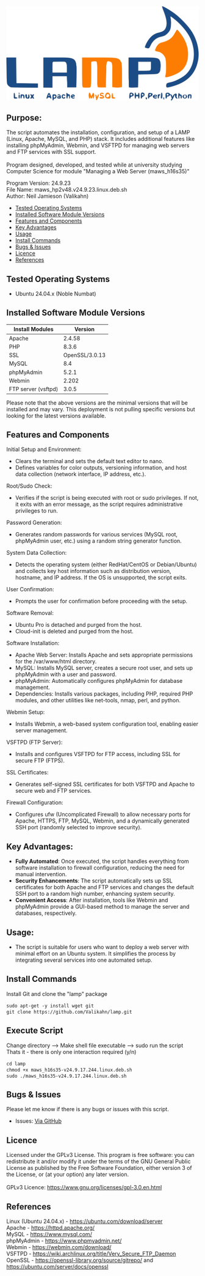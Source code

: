 <div align="center">
    <a href="https://github.com/Valikahn/lamp" target="_blank">
        <img alt="lamp" src="https://github.com/Valikahn/lamp/blob/master/web/img/lamp_img.png">
    </a>
</div>

## Purpose:
The script automates the installation, configuration, and setup of a LAMP (Linux, Apache, MySQL, and PHP) stack. It includes additional features like installing phpMyAdmin, Webmin, and VSFTPD for managing web servers and FTP services with SSL support.<br /><br />
Program designed, developed, and tested while at university studying Computer Science for module "Managing a Web Server (maws_h16s35)"<br />

Program Version: 24.9.23<br />
File Name: maws_hp2v48.v24.9.23.linux.deb.sh<br />
Author:  Neil Jamieson (Valikahn)<br />

* [Tested Operating Systems](#tested-operating-systems)
* [Installed Software Module Versions](#installed-software-module-versions)
* [Features and Components](#features-and-components)
* [Key Advantages](#key-advantages)
* [Usage](#usage)
* [Install Commands](#install-commands)
* [Bugs & Issues](#bugs--issues)
* [Licence](#licence)
* [References](#references)

## Tested Operating Systems
* Ubuntu 24.04.x (Noble Numbat)

## Installed Software Module Versions
| Install Modules               | Version
|-------------------------------|-------------------------------|
| Apache                        | 2.4.58
| PHP                           | 8.3.6
| SSL                           | OpenSSL/3.0.13
| MySQL                         | 8.4
| phpMyAdmin                    | 5.2.1
| Webmin                        | 2.202 
| FTP server (vsftpd)           | 3.0.5

Please note that the above versions are the minimal versions that will be installed and may vary.
This deployment is not pulling specific versions but looking for the latest versions available.

## Features and Components
Initial Setup and Environment:
* Clears the terminal and sets the default text editor to nano.
* Defines variables for color outputs, versioning information, and host data collection (network interface, IP address, etc.).

Root/Sudo Check:
* Verifies if the script is being executed with root or sudo privileges. If not, it exits with an error message, as the script requires administrative privileges to run.

Password Generation:
* Generates random passwords for various services (MySQL root, phpMyAdmin user, etc.) using a random string generator function.

System Data Collection:
* Detects the operating system (either RedHat/CentOS or Debian/Ubuntu) and collects key host information such as distribution version, hostname, and IP address. If the OS is unsupported, the script exits.

User Confirmation:
* Prompts the user for confirmation before proceeding with the setup.

Software Removal:
* Ubuntu Pro is detached and purged from the host.
* Cloud-init is deleted and purged from the host.
 
Software Installation:
* Apache Web Server: Installs Apache and sets appropriate permissions for the /var/www/html directory.
* MySQL: Installs MySQL server, creates a secure root user, and sets up phpMyAdmin with a user and password.
* phpMyAdmin: Automatically configures phpMyAdmin for database management.
* Dependencies: Installs various packages, including PHP, required PHP modules, and other utilities like net-tools, nmap, perl, and python.

Webmin Setup:
* Installs Webmin, a web-based system configuration tool, enabling easier server management.

VSFTPD (FTP Server):
* Installs and configures VSFTPD for FTP access, including SSL for secure FTP (FTPS).

SSL Certificates:
* Generates self-signed SSL certificates for both VSFTPD and Apache to secure web and FTP services.

Firewall Configuration:
* Configures ufw (Uncomplicated Firewall) to allow necessary ports for Apache, HTTPS, FTP, MySQL, Webmin, and a dynamically generated SSH port (randomly selected to improve security).

## Key Advantages:
* **Fully Automated**: Once executed, the script handles everything from software installation to firewall configuration, reducing the need for manual intervention.
* **Security Enhancements**: The script automatically sets up SSL certificates for both Apache and FTP services and changes the default SSH port to a random high number, enhancing system security.
* **Convenient Access**: After installation, tools like Webmin and phpMyAdmin provide a GUI-based method to manage the server and databases, respectively.

## Usage:
* The script is suitable for users who want to deploy a web server with minimal effort on an Ubuntu system. It simplifies the process by integrating several services into one automated setup.

## Install Commands
Install Git and clone the "lamp" package
```
sudo apt-get -y install wget git
git clone https://github.com/Valikahn/lamp.git
```

## Execute Script
Change directory -->  Make shell file executable -->  sudo run the script<br />
Thats it - there is only one interaction required (y/n)
```
cd lamp
chmod +x maws_h16s35-v24.9.17.244.linux.deb.sh
sudo ./maws_h16s35-v24.9.17.244.linux.deb.sh
```

## Bugs & Issues
Please let me know if there is any bugs or issues with this script.
* Issues:  <a href="https://github.com/Valikahn/lamp/issues">Via GitHub</a>

## Licence
Licensed under the GPLv3 License.
This program is free software: you can redistribute it and/or modify it under the terms of the GNU General Public License as published by the Free Software Foundation, either version 3 of the License, or (at your option) any later version.<br /><br />
GPLv3 Licence:  https://www.gnu.org/licenses/gpl-3.0.en.html 

## References
Linux (Ubuntu 24.04.x) - https://ubuntu.com/download/server<br />
Apache - https://httpd.apache.org/<br />
MySQL - https://www.mysql.com/<br />
phpMyAdmin - https://www.phpmyadmin.net/<br />
Webmin - https://webmin.com/download/<br />
VSFTPD - https://wiki.archlinux.org/title/Very_Secure_FTP_Daemon<br />
OpenSSL - https://openssl-library.org/source/gitrepo/ and https://ubuntu.com/server/docs/openssl<br />
